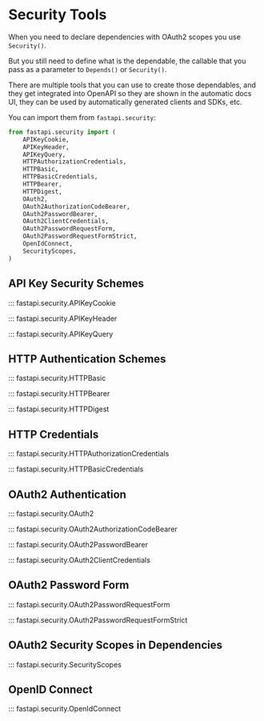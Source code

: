 # Security Tools

When you need to declare dependencies with OAuth2 scopes you use `Security()`.

But you still need to define what is the dependable, the callable that you pass as a parameter to `Depends()` or `Security()`.

There are multiple tools that you can use to create those dependables, and they get integrated into OpenAPI so they are shown in the automatic docs UI, they can be used by automatically generated clients and SDKs, etc.

You can import them from `fastapi.security`:

```python
from fastapi.security import (
    APIKeyCookie,
    APIKeyHeader,
    APIKeyQuery,
    HTTPAuthorizationCredentials,
    HTTPBasic,
    HTTPBasicCredentials,
    HTTPBearer,
    HTTPDigest,
    OAuth2,
    OAuth2AuthorizationCodeBearer,
    OAuth2PasswordBearer,
    OAuth2ClientCredentials,
    OAuth2PasswordRequestForm,
    OAuth2PasswordRequestFormStrict,
    OpenIdConnect,
    SecurityScopes,
)
```

## API Key Security Schemes

::: fastapi.security.APIKeyCookie

::: fastapi.security.APIKeyHeader

::: fastapi.security.APIKeyQuery

## HTTP Authentication Schemes

::: fastapi.security.HTTPBasic

::: fastapi.security.HTTPBearer

::: fastapi.security.HTTPDigest

## HTTP Credentials

::: fastapi.security.HTTPAuthorizationCredentials

::: fastapi.security.HTTPBasicCredentials

## OAuth2 Authentication

::: fastapi.security.OAuth2

::: fastapi.security.OAuth2AuthorizationCodeBearer

::: fastapi.security.OAuth2PasswordBearer

::: fastapi.security.OAuth2ClientCredentials

## OAuth2 Password Form

::: fastapi.security.OAuth2PasswordRequestForm

::: fastapi.security.OAuth2PasswordRequestFormStrict

## OAuth2 Security Scopes in Dependencies

::: fastapi.security.SecurityScopes

## OpenID Connect

::: fastapi.security.OpenIdConnect
